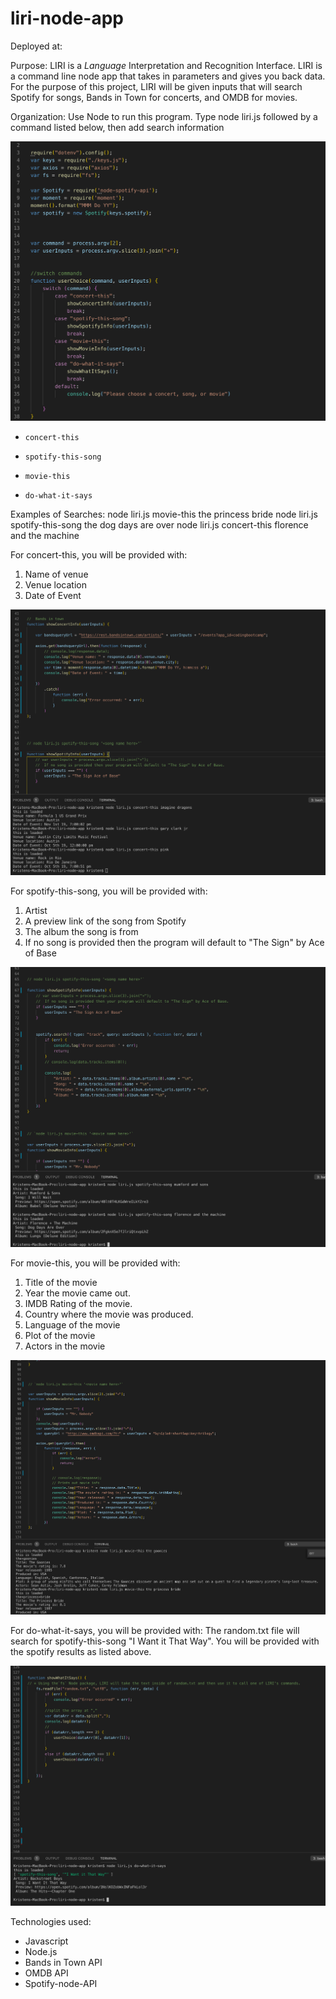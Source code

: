 # liri-node-app

Deployed at:

Purpose: LIRI is a _Language_ Interpretation and Recognition Interface.  LIRI is a command line node app that takes in parameters and gives you back data.  For the purpose of this project, LIRI will be given inputs that will search Spotify for songs, Bands in Town for concerts, and OMDB for movies.

Organization:
Use Node to run this program. Type node liri.js followed by a command listed below, then add search information

![Image of command switch statements](images/Switch_commands.png)

   * `concert-this`

   * `spotify-this-song`

   * `movie-this`

   * `do-what-it-says`

Examples of Searches:
    node liri.js movie-this the princess bride
    node liri.js spotify-this-song the dog days are over
    node liri.js concert-this florence and the machine


For concert-this, you will be  provided with:
 1.  Name of venue
 2.  Venue location
 3.  Date of Event

 ![Image of concert-this](images/bandsintown.png)

 For spotify-this-song, you will be provided with:
 1. Artist
 2. A preview link of the song from Spotify
 3. The album the song is from
 4. If no song is provided then the program will default to "The Sign" by Ace of Base

 ![Image of spotify-this-song](images/spotify_this_song.png)

 For movie-this, you will be provided with:
 1. Title of the movie
 2. Year the movie came out.
 3. IMDB Rating of the movie.
 4. Country where the movie was produced.
 5. Language of the movie
 6. Plot of the movie
 7.  Actors in the movie

 ![Image of movie-this](images/movie-this.png)
 
 For do-what-it-says, you will be provided with:
 The random.txt file will search for spotify-this-song "I Want it That Way".  You will be provided with the spotify results as listed above.

 ![Image of do-what-it-says](images/do_what_it_says.png)

Technologies used:
* Javascript
* Node.js
* Bands in Town API
* OMDB API
* Spotify-node-API



